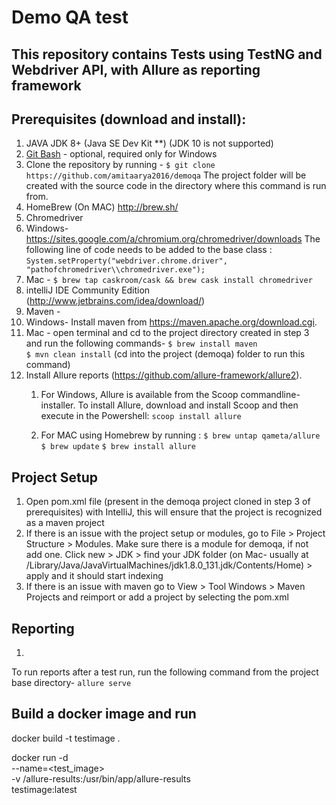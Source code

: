 Demo QA test
==============


This repository contains Tests using TestNG and Webdriver API, with Allure as reporting framework
-------------------------------------------------------------------------------------------------

**Prerequisites (download and install):**
-----------------------------------------
1. JAVA JDK 8+ (Java SE Dev Kit **) (JDK 10 is not supported)
2. [Git Bash]( https://git-scm.com/downloads) - optional, required only for Windows
3. Clone the repository by running -
```$ git clone https://github.com/amitaarya2016/demoqa```
   The project folder will be created with the source code in the directory where this command is run from.
4. HomeBrew (On MAC) http://brew.sh/
5. Chromedriver
  1. Windows- https://sites.google.com/a/chromium.org/chromedriver/downloads
  The following line of code needs to be added to the base class :
  ```System.setProperty("webdriver.chrome.driver", "pathofchromedriver\\chromedriver.exe");```
  2. Mac - `$ brew tap caskroom/cask && brew cask install chromedriver`
6. intelliJ IDE Community Edition (http://www.jetbrains.com/idea/download/)
7. Maven -
  1. Windows- Install maven from https://maven.apache.org/download.cgi.
  2. Mac - open terminal and cd to the project directory created in step 3 and run the following commands-
   `$ brew install maven`  
   `$ mvn clean install` (cd into the project (demoqa) folder to run this command)
8. Install Allure reports (https://github.com/allure-framework/allure2).
   1. For Windows, Allure is available from the Scoop commandline-installer. To install Allure, download and install Scoop and then execute in the Powershell:
    ```scoop install allure```

   2. For MAC using Homebrew by running :
    ```$ brew untap qameta/allure```
    ```$ brew update```
    ```$ brew install allure```
    
**Project Setup**
-----------------
1. Open pom.xml file (present in the demoqa project cloned in step 3 of prerequisites) with IntelliJ, this will ensure that the project is recognized as a maven project
2. If there is an issue with the project setup or modules, go to File > Project Structure > Modules. Make sure there is a module for demoqa, if not add one. Click new > JDK > find your JDK folder (on Mac- usually at /Library/Java/JavaVirtualMachines/jdk1.8.0_131.jdk/Contents/Home) > apply and it should start indexing
3. If there is an issue with maven go to View > Tool Windows > Maven Projects and reimport or add a project by selecting the pom.xml


**Reporting**
--------------
1. 
 
 To run reports after a test run, run the following command from the project base directory- 
 ```allure serve```
 
 **Build a docker image and run**
 ------------------------
 
 docker build -t testimage .
 
 docker run -d \
   --name=<test_image> \
   -v <host path>/allure-results:/usr/bin/app/allure-results \
   testimage:latest




